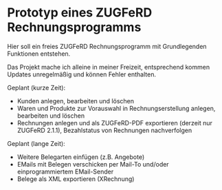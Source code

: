 # Prototyp eines ZUGFeRD Rechnungsprogramms

Hier soll ein freies ZUGFeRD Rechnungsprogramm mit Grundlegenden Funktionen entstehen.

Das Projekt mache ich alleine in meiner Freizeit, entsprechend kommen Updates unregelmäßig und können Fehler enthalten.

Geplant (kurze Zeit):
- Kunden anlegen, bearbeiten und löschen
- Waren und Produkte zur Vorauswahl in Rechnungserstellung anlegen, bearbeiten und löschen
- Rechnungen anlegen und als ZUGFeRD-PDF exportieren (derzeit nur ZUGFeRD 2.1.1), Bezahlstatus von Rechnungen nachverfolgen

Geplant (lange Zeit):
- Weitere Belegarten einfügen (z.B. Angebote)
- EMails mit Belegen verschicken per Mail-To und/oder einprogrammiertem EMail-Sender
- Belege als XML exportieren (XRechnung)
